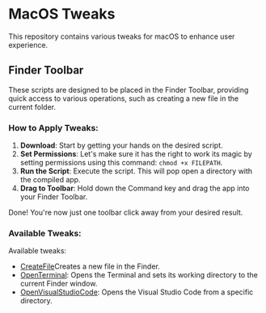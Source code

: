 # MacOS Tweaks

This repository contains various tweaks for macOS to enhance user experience.

## Finder Toolbar

These scripts are designed to be placed in the Finder Toolbar, providing quick access to various operations, such as creating a new file in the current folder.

### How to Apply Tweaks:

1. **Download**: Start by getting your hands on the desired script.
2. **Set Permissions**: Let's make sure it has the right to work its magic by setting permissions using this command: `chmod +x FILEPATH`.
3. **Run the Script**: Execute the script. This will pop open a directory with the compiled app.
4. **Drag to Toolbar**: Hold down the Command key and drag the app into your Finder Toolbar.

Done! You're now just one toolbar click away from your desired result.

### Available Tweaks:

Available tweaks:

* [CreateFile](finder_toolbar/add_CreateFile.sh)Creates a new file in the Finder.
* [OpenTerminal](finder_toolbar/add_OpenTerminal.sh): Opens the Terminal and sets its working directory to the current Finder window.
* [OpenVisualStudioCode](finder_toolbar/add_OpenVisualStudioCode.sh): Opens the Visual Studio Code from a specific directory.
